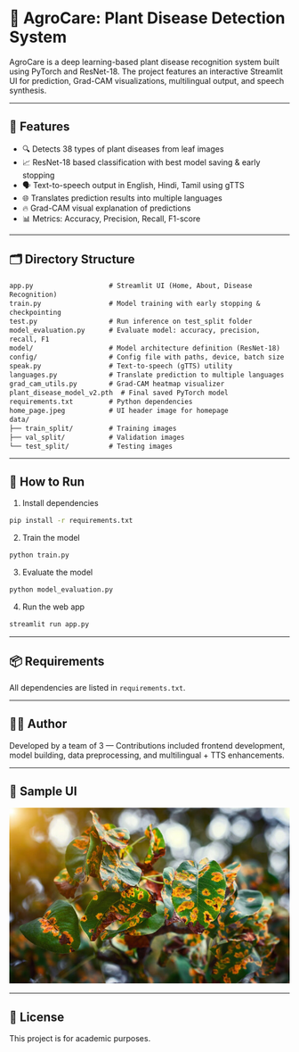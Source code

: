 # 🌿 AgroCare: Plant Disease Detection System

AgroCare is a deep learning-based plant disease recognition system built using PyTorch and ResNet-18. The project features an interactive Streamlit UI for prediction, Grad-CAM visualizations, multilingual output, and speech synthesis.

---

## 🚀 Features

- 🔍 Detects 38 types of plant diseases from leaf images
- 📈 ResNet-18 based classification with best model saving & early stopping
- 🗣️ Text-to-speech output in English, Hindi, Tamil using gTTS
- 🌐 Translates prediction results into multiple languages
- 🔥 Grad-CAM visual explanation of predictions
- 📊 Metrics: Accuracy, Precision, Recall, F1-score

---

## 🗂️ Directory Structure

```
app.py                   # Streamlit UI (Home, About, Disease Recognition)
train.py                 # Model training with early stopping & checkpointing
test.py                  # Run inference on test_split folder
model_evaluation.py      # Evaluate model: accuracy, precision, recall, F1
model/                   # Model architecture definition (ResNet-18)
config/                  # Config file with paths, device, batch size
speak.py                 # Text-to-speech (gTTS) utility
languages.py             # Translate prediction to multiple languages
grad_cam_utils.py        # Grad-CAM heatmap visualizer
plant_disease_model_v2.pth  # Final saved PyTorch model
requirements.txt         # Python dependencies
home_page.jpeg           # UI header image for homepage
data/
├── train_split/         # Training images
├── val_split/           # Validation images
└── test_split/          # Testing images
```

---

## 🧪 How to Run

1. Install dependencies  
```bash
pip install -r requirements.txt
```

2. Train the model  
```bash
python train.py
```

3. Evaluate the model  
```bash
python model_evaluation.py
```

4. Run the web app  
```bash
streamlit run app.py
```

---

## 📦 Requirements

All dependencies are listed in `requirements.txt`.

---

## 👨‍💻 Author

Developed by a team of 3 — Contributions included frontend development, model building, data preprocessing, and multilingual + TTS enhancements.

---

## 📸 Sample UI

![UI](home_page.jpeg)

---

## 📜 License

This project is for academic purposes.
